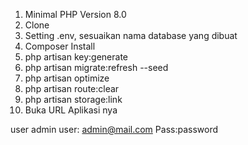 1. Minimal PHP Version 8.0
2. Clone
3. Setting .env, sesuaikan nama database yang dibuat
5. Composer Install
6. php artisan key:generate
7. php artisan migrate:refresh --seed
8. php artisan optimize
9. php artisan route:clear
10. php artisan storage:link
11. Buka URL  Aplikasi nya

user admin
user: admin@mail.com
Pass:password